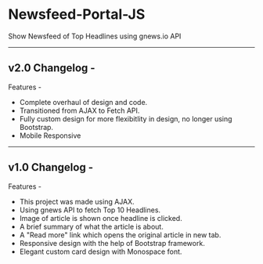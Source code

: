 # Newsfeed-Portal-JS
Show Newsfeed of Top Headlines using gnews.io API

 -----------------------------------------------------------------------------------------------------------
 v2.0 Changelog -
 -----------------------------------------------------------------------------------------------------------
 Features -
- Complete overhaul of design and code.
- Transitioned from AJAX to Fetch API.
- Fully custom design for more flexibitlity in design, no longer using Bootstrap.
- Mobile Responsive


 -----------------------------------------------------------------------------------------------------------
 v1.0 Changelog - 
 -----------------------------------------------------------------------------------------------------------
 Features - 
-   This project was made using AJAX.
-   Using gnews API to fetch Top 10 Headlines.
-   Image of article is shown once headline is clicked.
-   A brief summary of what the article is about.
-   A "Read more" link which opens the original article in new tab.
-   Responsive design with the help of Bootstrap framework.
-   Elegant custom card design with Monospace font.